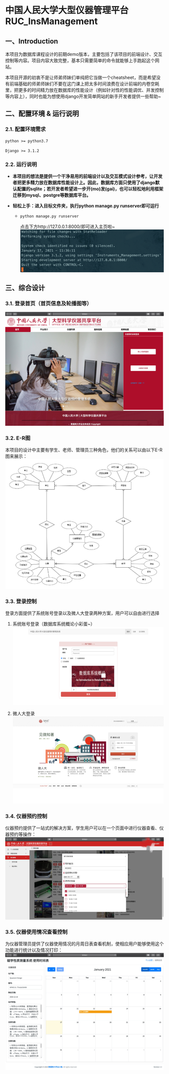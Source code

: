 # 中国人民大学大型仪器管理平台 RUC_InsManagement



## 一、Introduction

本项目为数据库课程设计的前期demo版本，主要包括了该项目的前端设计、交互控制等内容。项目内容大致完整，基本只需要简单的命令就能够上手跑起这个网站。

本项目开源的初衷不是让师弟师妹们单纯把它当做一个cheatsheet，而是希望没有前端基础的师弟师妹们不要在这门课上把太多时间浪费在设计前端的内卷空耗里，把更多的时间精力放在数据库的性能设计（例如针对性的性能调优、并发控制等内容上），同时也能为想使用django开发简单网站的新手开发者提供一些帮助~



## 二、配置环境 & 运行说明

### 2.1. 配置环境需求

`python >= python3.7`

`Django >= 3.1.2`



### 2.2. 运行说明

- **本项目的想法是提供一个干净易用的前端设计以及交互模式设计参考，让开发者把更多精力放在数据库性能设计上。因此，数据库方面只使用了django默认配置的sqlite；若开发者希望进一步开(mo)发(gai)，也可以轻松地利用框架迁移到mysql、postgre等数据库平台。**

- **轻松上手：进入目标文件夹，执行python manage.py runserver即可运行**

  - ```python
    python manage.py runserver	
    ```

    点击下方http://127.0.0.1:8000/即可进入主页啦~
    ![image](https://github.com/DengChenlong-Studio/RUC_insManagement/blob/master/readme_img/launch.png)




## 三、综合设计
### 3.1. 登录首页（首页信息及轮播图等）
![image](https://github.com/DengChenlong-Studio/RUC_insManagement/blob/master/readme_img/homepage.JPG)


### 3.2. E-R图

本项目的设计中主要有学生、老师、管理员三种角色，他们的关系可以由以下E-R图来展示：
![image](https://github.com/DengChenlong-Studio/RUC_insManagement/blob/master/readme_img/er_pic.png)


### 3.3. 登录控制

登录方面提供了系统账号登录以及微人大登录两种方案，用户可以自由进行选择
1. 系统账号登录（数据库系统概论小彩蛋~）
![image](https://github.com/DengChenlong-Studio/RUC_insManagement/blob/master/readme_img/login1.png)

2. 微人大登录
![image](https://github.com/DengChenlong-Studio/RUC_insManagement/blob/master/readme_img/login2.png)

### 3.4. 仪器预约控制

仪器预约提供了一站式的解决方案，学生用户可以在一个页面中进行仪器查看、仪器预约等操作：
![image](https://github.com/DengChenlong-Studio/RUC_insManagement/blob/master/readme_img/appointment.JPG)



### 3.5. 仪器使用情况查看控制

为仪器管理员提供了仪器使用情况的月周日表查看机制，使相应用户能够使用这个功能进行统计以及情况打印：
![image](https://github.com/DengChenlong-Studio/RUC_insManagement/blob/master/readme_img/statistics.JPG)

